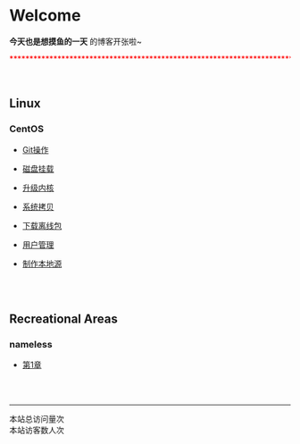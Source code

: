 # Welcome

**今天也是想摸鱼的一天** 的博客开张啦~

```json
*****************************************************************************************
```

<br />

## Linux

### CentOS

- [Git操作](linux-cmd/centos7-git.md)

- [磁盘挂载](linux-cmd/centos7-磁盘挂载.md)

- [升级内核](linux-cmd/centos7-升级内核.md)

- [系统拷贝](linux-cmd/centos7-系统拷贝.md)

- [下载离线包](linux-cmd/centos7-下载离线包.md)

- [用户管理](linux-cmd/centos7-用户管理.md)

- [制作本地源](linux-cmd/centos7-制作本地源.md)

<br /><br />

## Recreational Areas

### nameless

- [第1章](chapter/chapter-001.md)



<br /><br />

------

<script async src="//busuanzi.ibruce.info/busuanzi/2.3/busuanzi.pure.mini.js"></script>
<span id="busuanzi_container_site_pv">本站总访问量<span id="busuanzi_value_site_pv"></span>次</span><br /><span id="busuanzi_container_site_uv">本站访客数<span id="busuanzi_value_site_uv"></span>人次
</span>